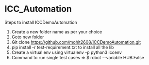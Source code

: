 # ICC_Automation

Steps to install ICCDemoAutomation

1. Create a new folder name as per your choice
2. Goto new folder
3. Git clone https://github.com/mohit2608/ICCDemoAutomation.git
4. pip install -r test-requirement.txt to install all the lib
5. Create a virtual env using virtualenv -p python3 iccenv
6. Command to run single test cases => $ robot --variable HUB:False <test>
